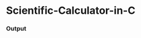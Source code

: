# Scientific-Calculator-in-C
<h3>Output</h3>
<img src="https://github.com/akhtar02/Scientific-Calculator-in-C/blob/master/output.jpg>
Very amazing calculator
